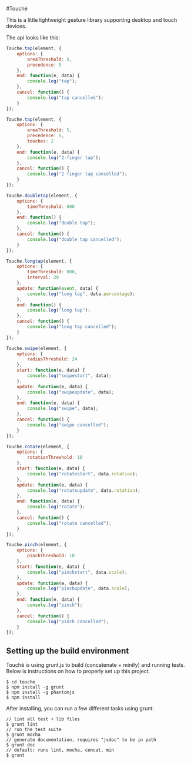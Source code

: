 #Touché

This is a little lightweight gesture library supporting desktop and touch devices.

The api looks like this:
```js
Touche.tap(element, {
	options: {
		areaThreshold: 5,
		precedence: 5
	},
	end: function(e, data) {
		console.log("tap");
	},
	cancel: function() {
		console.log("tap cancelled");
	}
});

Touche.tap(element, {
	options: {
		areaThreshold: 5,
		precedence: 5,
		touches: 2
	},
	end: function(e, data) {
		console.log("2-finger tap");
	},
	cancel: function() {
		console.log("2-finger tap cancelled");
	}
});

Touche.doubletap(element, {
	options: {
		timeThreshold: 600
	},
	end: function() {
		console.log("double tap");
	},
	cancel: function() {
		console.log("double tap cancelled");
	}
});

Touche.longtap(element, {
	options: {
		timeThreshold: 800,
		interval: 20
	},
	update: function(event, data) {
		console.log("long tap", data.percentage);
	},
	end: function() {
		console.log("long tap");
	},
	cancel: function() {
		console.log("long tap cancelled");
	}
});

Touche.swipe(element, {
	options: {
		radiusThreshold: 24
	},
	start: function(e, data) {
		console.log("swipestart", data);
	},
	update: function(e, data) {
		console.log("swipeupdate", data);
	},
	end: function(e, data) {
		console.log("swipe", data);
	},
	cancel: function() {
		console.log("swipe cancelled");
	}
});

Touche.rotate(element, {
	options: {
		rotationThreshold: 18
	},
	start: function(e, data) {
		console.log("rotatestart", data.rotation);
	},
	update: function(e, data) {
		console.log("rotateupdate", data.rotation);
	},
	end: function(e, data) {
		console.log("rotate");
	},
	cancel: function() {
		console.log("rotate cancelled");
	}
});

Touche.pinch(element, {
	options: {
		pinchThreshold: 10
	},
	start: function(e, data) {
		console.log("pinchstart", data.scale);
	},
	update: function(e, data) {
		console.log("pinchupdate", data.scale);
	},
	end: function(e, data) {
		console.log("pinch");
	},
	cancel: function() {
		console.log("pinch cancelled");
	}
});
```

## Setting up the build environment

Touché is using grunt.js to build (concatenate + minify) and running tests. Below is instructions on how to properly set up this project.

```
$ cd touche
$ npm install -g grunt
$ npm install -g phantomjs
$ npm install
```

After installing, you can run a few different tasks using grunt:

```
// lint all test + lib files
$ grunt lint
// run the test suite
$ grunt mocha
// generate documentation, requires "jsdoc" to be in path
$ grunt doc
// default: runs lint, mocha, concat, min
$ grunt
```